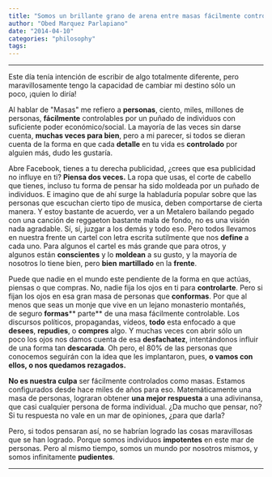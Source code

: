 ```yaml
---
title: "Somos un brillante grano de arena entre masas fácilmente controlables."
author: "Obed Marquez Parlapiano"
date: "2014-04-10"
categories: "philosophy"
tags:
---
```


* * *

Este día tenía intención de escribir de algo totalmente diferente, pero maravillosamente tengo la capacidad de cambiar mi destino sólo un poco, ¡quien lo diría!

Al hablar de "Masas" me refiero a **personas**, ciento, miles, millones de personas, **fácilmente** controlables por un puñado de individuos con suficiente poder económico/social. La mayoría de las veces sin darse cuenta, **muchas veces para bien**, pero a mi parecer, si todos se dieran cuenta de la forma en que cada **detalle** en tu vida es **controlado** por alguien más, dudo les gustaría.

Abre Facebook, tienes a tu derecha publicidad, ¿crees que esa publicidad no influye en ti? **Piensa dos veces.** La ropa que usas, el corte de cabello que tienes, incluso tu forma de pensar ha sido moldeada por un puñado de individuos. E imagino que de ahí surge la habladuría popular sobre que las personas que escuchan cierto tipo de musica, deben comportarse de cierta manera. Y estoy bastante de acuerdo, ver a un Metalero bailando pegado con una canción de reggaeton bastante mala de fondo, no es una visión nada agradable. Sí, sí, juzgar a los demás y todo eso. Pero todos llevamos en nuestra frente un cartel con letra escrita sutilmente que nos **define** a cada uno. Para algunos el cartel es más grande que para otros, y algunos están **conscientes** y lo **moldean** a su gusto, y la mayoría de nosotros lo tiene bien, pero **bien** **martillado** en la **frente**.

Puede que nadie en el mundo este pendiente de la forma en que actúas, piensas o que compras. No, nadie fija los ojos en ti para **controlarte**. Pero si fijan los ojos en esa gran masa de personas que **conformas**. Por que al menos que seas un monje que vive en un lejano monasterio montañés, de seguro **formas**** parte** de una masa fácilmente controlable. Los discursos políticos, propagandas, vídeos, **todo** esta enfocado a que **desees**, **repudies**, o **compres** algo. Y muchas veces con abrir sólo un poco los ojos nos damos cuenta de esa **desfachatez**, intentándonos influir de una forma tan **descarada**. Oh pero, el 80% de las personas que conocemos seguirán con la idea que les implantaron, pues, **o vamos con ellos, o nos quedamos rezagados.**

**No es nuestra culpa** ser fácilmente controlados como masas. Estamos configurados desde hace miles de años para eso. Matemáticamente una masa de personas, lograran obtener **una mejor respuesta** a una adivinansa, que casi cualquier persona de forma individual. ¿Da mucho que pensar, no? Si tu respuesta no vale en un mar de opiniones, ¿para que darla?

Pero, si todos pensaran así, no se habrían logrado las cosas maravillosas que se han logrado. Porque somos individuos **impotentes** en este mar de personas. Pero al mismo tiempo, somos un mundo por nosotros mismos, y somos infinitamente **pudientes**.

* * *
